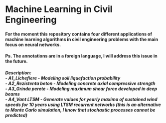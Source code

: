 # Machine Learning in Civil Engineering
#### For the moment this repository contains four different applications of machine learning algorithms in civil engineering problems with the main focus on neural networks.
#### Ps. The annotations are in a foreign language, I will address this issue in the future.
##### Description:<br>- A1_Lichefiere - Modeling soil liquefaction probability <br> - A2_Rezistenta beton - Modeling concrete axial compressive strength <br> - A3_Grinda perete - Modeling maximum shear force developed in deep beams<br> - A4_Vant LTSM - Generate values for yearly  maxima of sustained wind speeds for 10 years using LTSM recurrent networks (this is an alternative to Monte Carlo simulation, I know that stochastic processes cannot be predicted)
